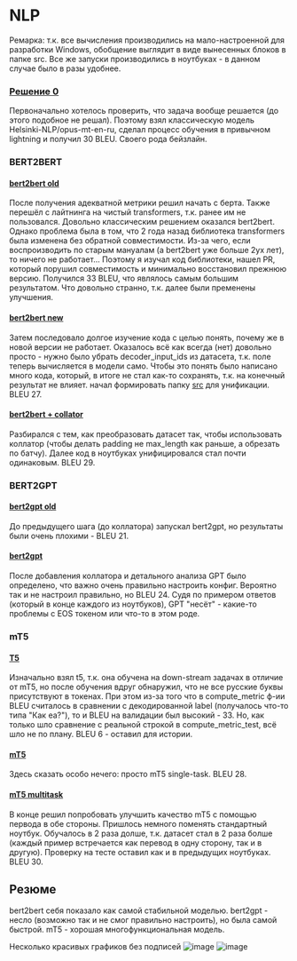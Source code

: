 # NLP
Ремарка: т.к. все вычисления производились на мало-настроенной для разработки Windows, обобщение выглядит в виде вынесенных блоков в папке src. Все же запуски производились в ноутбуках - в данном случае было в разы удобнее.

### [Решение 0](https://github.com/tupiznak/nlp/blob/main/manual.ipynb)
Первоначально хотелось проверить, что задача вообще решается (до этого подобное не решал). Поэтому взял классическую модель Helsinki-NLP/opus-mt-en-ru, сделал процесс обучения в привычном lightning и получил 30 BLEU. Своего рода бейзлайн.

### BERT2BERT
#### [bert2bert old](https://github.com/tupiznak/nlp/blob/main/bert2bert.ipynb)
После получения адекватной метрики решил начать с берта. Также перешёл с лайтнинга на чистый transformers, т.к. ранее им не пользовался. Довольно классическим решением оказался bert2bert. Однако проблема была в том, что 2 года назад библиотека transformers была изменена без обратной совместимости. Из-за чего, если воспроизводить по старым мануалам (а bert2bert уже больше 2ух лет), то ничего не работает... Поэтому я изучал код библиотеки, нашел PR, который порушил совместимость и минимально восстановил прежнюю версию. Получился 33 BLEU, что являлось самым большим результатом. Что довольно странно, т.к. далее были пременены улучшения.
#### [bert2bert new](https://github.com/tupiznak/nlp/blob/main/bert2bert_new.ipynb)
Затем последовало долгое изучение кода с целью понять, почему же в новой версии не работает. Оказалось всё как всегда (нет) довольно просто - нужно было убрать decoder_input_ids из датасета, т.к. поле теперь вычисляется в модели само. Чтобы это понять было написано много кода, который, в итоге не стал как-то сохранять, т.к. на конечный результат не влияет. начал формировать папку [src](https://github.com/tupiznak/nlp/tree/main/src) для унификации. BLEU 27.
#### [bert2bert + collator](https://github.com/tupiznak/nlp/blob/main/bert2bert_collator.ipynb)
Разбирался с тем, как преобразовать датасет так, чтобы использовать коллатор (чтобы делать padding не max_length как раньше, а обрезать по батчу). Далее код в ноутбуках унифицировался стал почти одинаковым. BLEU 29.

### BERT2GPT
#### [bert2gpt old](https://github.com/tupiznak/nlp/blob/main/bert2gpt.ipynb)
До предыдущего шага (до коллатора) запускал bert2gpt, но результаты были очень плохими - BLEU 21.
#### [bert2gpt](https://github.com/tupiznak/nlp/blob/main/bert2gpt_collator.ipynb)
После добавления коллатора и детального анализа GPT было определено, что важно очень правильно настроить конфиг. Вероятно так и не настроил правильно, но BLEU 24. Судя по примером ответов (который в конце каждого из ноутбуков), GPT "несёт" - какие-то проблемы с EOS токеном или что-то в этом роде.

### mT5
#### [T5](https://github.com/tupiznak/nlp/blob/main/t5.ipynb)
Изначально взял t5, т.к. она обучена на down-stream задачах в отличие от mT5, но после обучения вдруг обнаружил, что не все русские буквы присутствуют в токенах. При этом из-за того что в compute_metric ф-ии BLEU считалось в сравнении с декодированной label (получалось что-то типа "Как <unk>е<unk>а?"), то и BLEU на валидации был высокий - 33. Но, как только шло сравнение с реальной строкой в compute_metric_test, всё шло не по плану. BLEU 6 - оставил для истории.
#### [mT5](https://github.com/tupiznak/nlp/blob/main/mt5.ipynb)
Здесь сказать особо нечего: просто mT5 single-task. BLEU 28.
#### [mT5 multitask](https://github.com/tupiznak/nlp/blob/main/mt5-multitask.ipynb)
В конце решил попробовать улучшить качество mT5 с помощью первода в обе стороны. Пришлось немного поменять стандартный ноутбук. Обучалось в 2 раза долше, т.к. датасет стал в 2 раза болше (каждый пример встречается как перевод в одну сторону, так и в другую). Проверку на тесте оставил как и в предыдущих ноутбуках. BLEU 30.
  
## Резюме
bert2bert себя показало как самой стабильной моделью. bert2gpt - несло (возможно так и не смог правильно настроить), но была самой быстрой. mT5 - хорошая многофункциональная модель.
  
Несколько красивых графиков без подписей ![image](https://github.com/tupiznak/nlp/assets/17914777/1086887e-28b9-41cc-9832-c159b40ea620)
![image](https://github.com/tupiznak/nlp/assets/17914777/89ccb332-0036-4302-98f0-e70ac22d7ef3)

